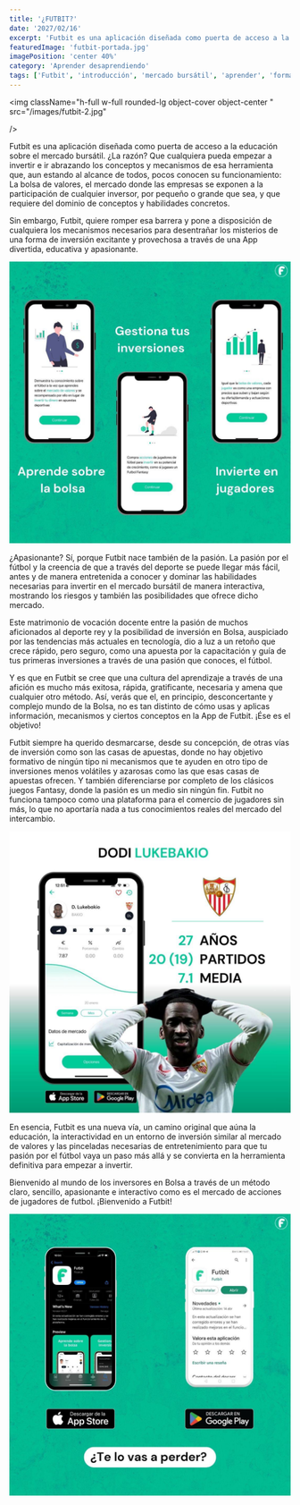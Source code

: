 ```yaml
---
title: '¿FUTBIT?'
date: '2027/02/16'
excerpt: 'Futbit es una aplicación diseñada como puerta de acceso a la educación sobre el mercado bursátil. ¿La razón? Que cualquiera pueda empezar a invertir.'
featuredImage: 'futbit-portada.jpg'
imagePosition: 'center 40%'
category: 'Aprender desaprendiendo'
tags: ['Futbit', 'introducción', 'mercado bursátil', 'aprender', 'formación']
---
```


<img
className="h-full w-full rounded-lg object-cover object-center "
src="/images/futbit-2.jpg"

/>

Futbit es una aplicación diseñada como puerta de acceso a la educación sobre el mercado bursátil. ¿La razón? Que cualquiera pueda empezar a invertir e ir abrazando los conceptos y mecanismos de esa herramienta que, aun estando al alcance de todos, pocos conocen su funcionamiento: La bolsa de valores, el mercado donde las empresas se exponen a la participación de cualquier inversor, por pequeño o grande que sea, y que requiere del dominio de conceptos y habilidades concretos.

Sin embargo, Futbit, quiere romper esa barrera y pone a disposición de cualquiera los mecanismos necesarios para desentrañar los misterios de una forma de inversión excitante y provechosa a través de una App divertida, educativa y apasionante.

<img
className="h-full w-full rounded-lg object-cover object-center "
src="/images/futbit-1.jpg"
/>

¿Apasionante? Sí, porque Futbit nace también de la pasión. La pasión por el fútbol y la creencia de que a través del deporte se puede llegar más fácil, antes y de manera entretenida a conocer y dominar las habilidades necesarias para invertir en el mercado bursátil de manera interactiva, mostrando los riesgos y también las posibilidades que ofrece dicho mercado.

Este matrimonio de vocación docente entre la pasión de muchos aficionados al deporte rey y la posibilidad de inversión en Bolsa, auspiciado por las tendencias más actuales en tecnología, dio a luz a un retoño que crece rápido, pero seguro, como una apuesta por la capacitación y guía de tus primeras inversiones a través de una pasión que conoces, el fútbol.

Y es que en Futbit se cree que una cultura del aprendizaje a través de una afición es mucho más exitosa, rápida, gratificante, necesaria y amena que cualquier otro método. Así, verás que el, en principio, desconcertante y complejo mundo de la Bolsa, no es tan distinto de cómo usas y aplicas información, mecanismos y ciertos conceptos en la App de Futbit. ¡Ése es el objetivo!

Futbit siempre ha querido desmarcarse, desde su concepción, de otras vías de inversión como son las casas de apuestas, donde no hay objetivo formativo de ningún tipo ni mecanismos que te ayuden en otro tipo de inversiones menos volátiles y azarosas como las que esas casas de apuestas ofrecen. Y también diferenciarse por completo de los clásicos juegos Fantasy, donde la pasión es un medio sin ningún fin. Futbit no funciona tampoco como una plataforma para el comercio de jugadores sin más, lo que no aportaría nada a tus conocimientos reales del mercado del intercambio.

<img
className="h-full w-full rounded-lg object-cover object-center "
src="/images/futbit-4.jpg"
/>

En esencia, Futbit es una nueva vía, un camino original que aúna la educación, la interactividad en un entorno de inversión similar al mercado de valores y las pinceladas necesarias de entretenimiento para que tu pasión por el fútbol vaya un paso más allá y se convierta en la herramienta definitiva para empezar a invertir.

Bienvenido al mundo de los inversores en Bolsa a través de un método claro, sencillo, apasionante e interactivo como es el mercado de acciones de jugadores de futbol. ¡Bienvenido a Futbit!

<img
className="h-full w-full rounded-lg object-cover object-center "
src="/images/futbit-3.jpg"
/>
